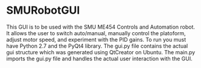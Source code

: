 # SMURobotGUI
This GUI is to be used with the SMU ME454 Controls and Automation robot. It allows the user to switch auto/manual, manually control the platoform, adjust motor speed, and experiment with the PID gains. To run you must have Python 2.7 and the PyQt4 library. The gui.py file contains the actual gui structure which was generated using QtCreator on Ubuntu. The main.py imports the gui.py file and handles the actual user interaction with the GUI.  
